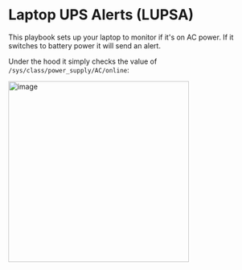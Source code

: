 # Laptop UPS Alerts (LUPSA)

This playbook sets up your laptop to monitor if it's on AC power. If it switches to battery power it will send an alert.

Under the hood it simply checks the value of `/sys/class/power_supply/AC/online`:

<img width="359" alt="image" src="https://github.com/hedche/ansible-laptop-ups-alerts/assets/64991745/a10f6f6c-7fa4-4d4b-a533-880675b20ac1">

